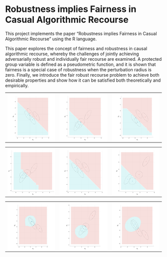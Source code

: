 
<!-- README.md is generated from README.Rmd. Please edit that file -->

# Robustness implies Fairness in Casual Algorithmic Recourse

This project implements the paper “Robustness implies Fairness in Casual
Algorithmic Recourse” using the R language.

This paper explores the concept of fairness and robustness in causal
algorithmic recourse, whereby the challenges of jointly achieving
adversarially robust and individually fair recourse are examined. A
protected group variable is defined as a pseudometric function, and it
is shown that fairness is a special case of robustness when the
perturbation radius is zero. Finally, we introduce the fair robust
recourse problem to achieve both desirable properties and show how it
can be satisfied both theoretically and empirically.

<table width="100%">
<tr>
<td>
<a>
<img src="images/110: SCM:LIN__label:LIN__w:unaware__b:0_h:GLM_l:unaware_delta:1.svg" width="100%" align="left" />
</a>
</td>
<td>
<a>
<img src="images/111: SCM:ANM__label:LIN__w:unaware__b:0_h:GLM_l:unaware_delta:1.svg" width="100%" align="left" />
</a>
</td>
<td>
<a>
<img src="images/112: SCM:LIN__label:LIN__w:unaware__b:0_h:GBM_l:unaware_delta:1.svg" width="100%" align="left" />
</a>
</td>
</tr>
</table>
<table width="100%" border="0">
<tr>
<td>
<a>
<img src="images/113: SCM:ANM__label:LIN__w:unaware__b:0_h:GBM_l:unaware_delta:1.svg" width="300" align="left" />
</a>
</td>
<td>
<a>
<img src="images/114: SCM:LIN__label:LIN__w:unaware__b:0_h:SVM_l:unaware_delta:1.svg" width="300" align="left" />
</a>
</td>
<td>
<a>
<img src="images/115: SCM:ANM__label:LIN__w:unaware__b:0_h:SVM_l:unaware_delta:1.svg" width="300" align="left" />
</a>
</td>
</tr>
</table>
<table width="100%" border="0">
<tr>
<td>
<a>
<img src="images/116: SCM:LIN__label:NLM__w:unaware__b:2_h:GBM_l:unaware_delta:1.svg" width="300" align="left" />
</a>
</td>
<td>
<a>
<img src="images/117: SCM:ANM__label:NLM__w:unaware__b:2_h:GBM_l:unaware_delta:1.svg" width="300" align="left" />
</a>
</td>
<td>
<a>
<img src="images/118: SCM:LIN__label:NLM__w:unaware__b:2_h:SVM_l:unaware_delta:1.svg" width="300" align="left" />
</a>
</td>
</tr>
</table>
